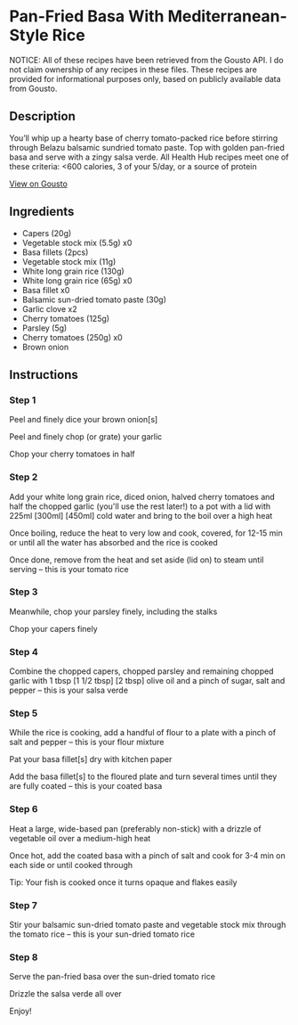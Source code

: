 # Pan-Fried Basa With Mediterranean-Style Rice

NOTICE: All of these recipes have been retrieved from the Gousto API. I do not claim ownership of any recipes in these files. These recipes are provided for informational purposes only, based on publicly available data from Gousto.

## Description

You’ll whip up a hearty base of cherry tomato-packed rice before stirring through Belazu balsamic sundried tomato paste. Top with golden pan-fried basa and serve with a zingy salsa verde. All Health Hub recipes meet one of these criteria: <600 calories, 3 of your 5/day, or a source of protein


[View on Gousto](https://www.gousto.co.uk/recipes/cookbook/pan-fried-basa-with-mediterranean-style-rice-and-salsa-verde)

## Ingredients

- Capers (20g)
- Vegetable stock mix (5.5g) x0
- Basa fillets (2pcs)
- Vegetable stock mix (11g)
- White long grain rice (130g)
- White long grain rice (65g) x0
- Basa fillet x0
- Balsamic sun-dried tomato paste (30g)
- Garlic clove x2
- Cherry tomatoes (125g)
- Parsley (5g)
- Cherry tomatoes (250g) x0
- Brown onion

## Instructions


### Step 1

Peel and finely dice your brown onion[s]

Peel and finely chop (or grate) your garlic

Chop your cherry tomatoes in half


### Step 2

Add your white long grain rice, diced onion, halved cherry tomatoes and half the chopped garlic (you'll use the rest later!) to a pot with a lid with 225ml <span class="text-purple">[300ml]</span> <span class="text-danger">[450ml]</span> cold water and bring to the boil over a high heat

Once boiling, reduce the heat to very low and cook, covered, for 12-15 min or until all the water has absorbed and the rice is cooked

Once done, remove from the heat and set aside (lid on) to steam until serving – this is your tomato rice


### Step 3

Meanwhile, chop your parsley finely, including the stalks

Chop your capers finely


### Step 4

Combine the chopped capers, chopped parsley and remaining chopped garlic with 1 tbsp <span class="text-purple">[1 1/2 tbsp]</span><span class="text-danger"> [2 tbsp] </span>olive oil and a pinch of sugar, salt and pepper – this is your salsa verde


### Step 5

While the rice is cooking, add a handful of flour to a plate with a pinch of salt and pepper – this is your flour mixture

Pat your basa fillet[s] dry with kitchen paper

Add the basa fillet[s] to the floured plate and turn several times until they are fully coated – this is your coated basa


### Step 6

Heat a large, wide-based pan (preferably non-stick) with a drizzle of vegetable oil over a medium-high heat

Once hot, add the coated basa with a pinch of salt and cook for 3-4 min on each side or until cooked through

Tip: Your fish is cooked once it turns opaque and flakes easily


### Step 7

Stir your balsamic sun-dried tomato paste and vegetable stock mix through the tomato rice – this is your sun-dried tomato rice

### Step 8

Serve the pan-fried basa over the sun-dried tomato rice

Drizzle the salsa verde all over

Enjoy!

